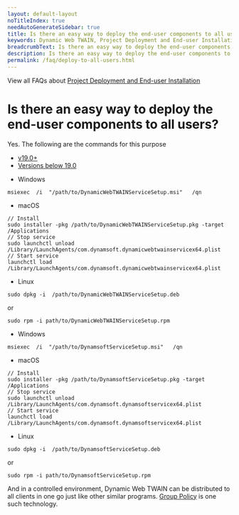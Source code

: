 ```yaml
---
layout: default-layout
noTitleIndex: true
needAutoGenerateSidebar: true
title: Is there an easy way to deploy the end-user components to all users?
keywords: Dynamic Web TWAIN, Project Deployment and End-user Installation, deploy, end-users
breadcrumbText: Is there an easy way to deploy the end-user components to all users?
description: Is there an easy way to deploy the end-user components to all users?
permalink: /faq/deploy-to-all-users.html
---
```


View all FAQs about [Project Deployment and End-user Installation](
https://www.dynamsoft.com/web-twain/docs/faq/#project-deployment-and-end-user-installation)

# Is there an easy way to deploy the end-user components to all users?

Yes. The following are the commands for this purpose

<div class="multi-panel-switching-prefix"></div>

- [v19.0+](#19plus)
- [Versions below 19.0](#19min)

<div class="multi-panel-start"></div>

- Windows

```shell
msiexec  /i  "/path/to/DynamicWebTWAINServiceSetup.msi"   /qn
```

- macOS

```shell
// Install
sudo installer -pkg /path/to/DynamicWebTWAINServiceSetup.pkg -target /Applications
// Stop service
sudo launchctl unload /Library/LaunchAgents/com.dynamsoft.dynamicwebtwainservicex64.plist
// Start service
launchctl load /Library/LaunchAgents/com.dynamsoft.dynamicwebtwainservicex64.plist
```

- Linux

```shell
sudo dpkg -i  /path/to/DynamicWebTWAINServiceSetup.deb
```

or

```shell
sudo rpm -i path/to/DynamicWebTWAINServiceSetup.rpm
```

<div class="multi-panel-end"></div>

<div class="multi-panel-start"></div>

- Windows

```shell
msiexec  /i  "/path/to/DynamsoftServiceSetup.msi"   /qn
```

- macOS

```shell
// Install
sudo installer -pkg /path/to/DynamsoftServiceSetup.pkg -target /Applications
// Stop service
sudo launchctl unload /Library/LaunchAgents/com.dynamsoft.dynamsoftservicex64.plist
// Start service
launchctl load /Library/LaunchAgents/com.dynamsoft.dynamsoftservicex64.plist
```

- Linux

```shell
sudo dpkg -i  /path/to/DynamsoftServiceSetup.deb
```

or

```shell
sudo rpm -i path/to/DynamsoftServiceSetup.rpm
```

<div class="multi-panel-end"></div>

<div class="multi-panel-switching-end"></div>

And in a controlled environment, Dynamic Web TWAIN can be distributed to all clients in one go just like other similar programs. [Group Policy](https://docs.microsoft.com/en-us/troubleshoot/windows-server/group-policy/use-group-policy-to-install-software) is one such technology.
